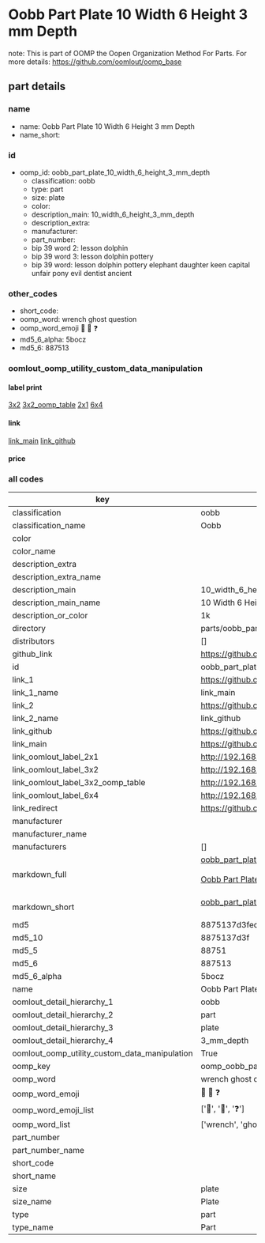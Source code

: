 # Oobb Part Plate 10 Width 6 Height 3 mm Depth  

note: This is part of OOMP the Oopen Organization Method For Parts. For more details: https://github.com/oomlout/oomp_base

##  part details
  







### name
* name: Oobb Part Plate 10 Width 6 Height 3 mm Depth
* name_short: 
### id
* oomp_id: oobb_part_plate_10_width_6_height_3_mm_depth
  * classification: oobb
  * type: part
  * size: plate
  * color: 
  * description_main: 10_width_6_height_3_mm_depth
  * description_extra: 
  * manufacturer: 
  * part_number: 
  * bip 39 word 2: lesson dolphin
  * bip 39 word 3: lesson dolphin pottery
  * bip 39 word: lesson dolphin pottery elephant daughter keen capital unfair pony evil dentist ancient

### other_codes
* short_code: 
* oomp_word: wrench ghost question
* oomp_word_emoji :wrench: :ghost: :question:
* md5_6_alpha: 5bocz
* md5_6: 887513






### oomlout_oomp_utility_custom_data_manipulation
#### label print
[3x2](http://192.168.1.245:1112/?label=oomp%205bocz)
[3x2_oomp_table](http://192.168.1.108:1112/?label=oomp%205bocz)
[2x1](http://192.168.1.242:1112/?label=oomp%205bocz)
[6x4](http://192.168.1.55:1112/?label=oomp%205bocz)    

#### link

[link_main](https://github.com/oomlout/oomlout_oomp_version_1_messy/tree/main/parts/oobb_part_plate_10_width_6_height_3_mm_depth) [link_github](https://github.com/oomlout/oomlout_oomp_version_1_messy/tree/main/parts/oobb_part_plate_10_width_6_height_3_mm_depth)                             

#### price







### all codes 
| key | value |  
| --- | --- |  
| classification | oobb |  
| classification_name | Oobb |  
| color |  |  
| color_name |  |  
| description_extra |  |  
| description_extra_name |  |  
| description_main | 10_width_6_height_3_mm_depth |  
| description_main_name | 10 Width 6 Height 3 mm Depth |  
| description_or_color | 1k |  
| directory | parts/oobb_part_plate_10_width_6_height_3_mm_depth |  
| distributors | [] |  
| github_link | https://github.com/oomlout/oomlout_oomp_part_src/tree/main/parts/oobb_part_plate_10_width_6_height_3_mm_depth |  
| id | oobb_part_plate_10_width_6_height_3_mm_depth |  
| link_1 | https://github.com/oomlout/oomlout_oomp_version_1_messy/tree/main/parts/oobb_part_plate_10_width_6_height_3_mm_depth |  
| link_1_name | link_main |  
| link_2 | https://github.com/oomlout/oomlout_oomp_version_1_messy/tree/main/parts/oobb_part_plate_10_width_6_height_3_mm_depth |  
| link_2_name | link_github |  
| link_github | https://github.com/oomlout/oomlout_oomp_version_1_messy/tree/main/parts/oobb_part_plate_10_width_6_height_3_mm_depth |  
| link_main | https://github.com/oomlout/oomlout_oomp_version_1_messy/tree/main/parts/oobb_part_plate_10_width_6_height_3_mm_depth |  
| link_oomlout_label_2x1 | http://192.168.1.242:1112/?label=oomp%205bocz |  
| link_oomlout_label_3x2 | http://192.168.1.245:1112/?label=oomp%205bocz |  
| link_oomlout_label_3x2_oomp_table | http://192.168.1.108:1112/?label=oomp%205bocz |  
| link_oomlout_label_6x4 | http://192.168.1.55:1112/?label=oomp%205bocz |  
| link_redirect | https://github.com/oomlout/oomlout_oomp_version_1_messy/tree/main/parts/oobb_part_plate_10_width_6_height_3_mm_depth |  
| manufacturer |  |  
| manufacturer_name |  |  
| manufacturers | [] |  
| markdown_full | [oobb_part_plate_10_width_6_height_3_mm_depth](none)<br>[](none)<br>[Oobb Part Plate 10 Width 6 Height 3 Mm Depth](none)<br><br> |  
| markdown_short | [oobb_part_plate_10_width_6_height_3_mm_depth](none)<br><br> |  
| md5 | 8875137d3fed0441e69be47d51d03403 |  
| md5_10 | 8875137d3f |  
| md5_5 | 88751 |  
| md5_6 | 887513 |  
| md5_6_alpha | 5bocz |  
| name | Oobb Part Plate 10 Width 6 Height 3 mm Depth |  
| oomlout_detail_hierarchy_1 | oobb |  
| oomlout_detail_hierarchy_2 | part |  
| oomlout_detail_hierarchy_3 | plate |  
| oomlout_detail_hierarchy_4 | 3_mm_depth |  
| oomlout_oomp_utility_custom_data_manipulation | True |  
| oomp_key | oomp_oobb_part_plate_10_width_6_height_3_mm_depth |  
| oomp_word | wrench ghost question |  
| oomp_word_emoji | :wrench: :ghost: :question: |  
| oomp_word_emoji_list | [':wrench:', ':ghost:', ':question:'] |  
| oomp_word_list | ['wrench', 'ghost', 'question'] |  
| part_number |  |  
| part_number_name |  |  
| short_code |  |  
| short_name |  |  
| size | plate |  
| size_name | Plate |  
| type | part |  
| type_name | Part |  
